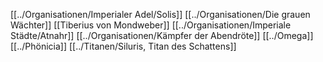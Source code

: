 [[../Organisationen/Imperialer Adel/Solis]]
[[../Organisationen/Die grauen Wächter]]
[[Tiberius von Mondweber]]
[[../Organisationen/Imperiale Städte/Atnahr]]
[[../Organisationen/Kämpfer der Abendröte]]
[[../Omega]]
[[../Phönicia]]
[[../Titanen/Siluris, Titan des Schattens]]
